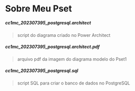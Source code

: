# Sobre Meu Pset
##### cc1mc_202307395_postgresql.architect
> script do diagrama criado no Power Architect
##### cc1mc_202307395_postgresql.architect.pdf
> arquivo pdf da imagem do diagrama modelo do Pset1
##### cc1mc_202307395_postgresql.sql
> script SQL para criar o banco de dados no PostgreSQL
